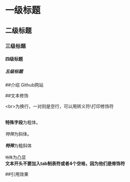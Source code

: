 # 一级标题
## 二级标题
### 三级标题
#### 四级标题
##### 五级标题

##介绍
Github网站<br>

##文本修饰

\<br\>为换行，一对则是空行，可以用转义符\\打印修饰符<br><br>

**特殊字段**为粗体。<br><br>
*特殊*为斜体。<br><br>
***特殊***为粗斜体<br><br>
`特殊`为凸显<br>
**文本开头不要加入tab制表符或者4个空格，因为他们是修饰符**

##引用效果

